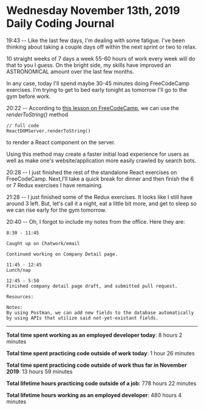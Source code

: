 # Wednesday November 13th, 2019 Daily Coding Journal
19:43 -- Like the last few days, I'm dealing with some fatigue. I've been thinking about taking a couple days off within the next sprint or two to relax.

10 straight weeks of 7 days a week 55-60 hours of work every week will do that to you I guess. On the bright side, my skills have improved an ASTRONOMICAL amount over the last few months.

In any case, today I'll spend maybe 30-45 minutes doing FreeCodeCamp exercises. I'm trying to get to bed early tonight as tomorrow I'll go to the gym before work.

20:22 -- According to [this lesson on FreeCodeCamp](https://www.freecodecamp.org/learn/front-end-libraries/react/render-react-on-the-server-with-rendertostring), we can use the *renderToString()* method
```
// full code
ReactDOMServer.renderToString()
```
to render a React component on the server.

Using this method may create a faster initial load experience for users as well as make one's website/application more easily crawled by search bots.

20:28 -- I just finished the rest of the standalone React exercises on FreeCodeCamp. Next,I'll take a quick break for dinner and then finish the 6 or 7 Redux exercises I have remaining.

21:28 -- I just finished some of the Redux exercises. It looks like I still have around 3 left. But, let's call it a night, eat a little bit more, and get to sleep so we can rise early for the gym tomorrow.

20:40 -- Oh, I forgot to include my notes from the office. Here they are:
```
8:30 - 11:45

Caught up on Chatwork/email

Continued working on Company Detail page.

11:45 - 12:45
Lunch/nap

12:45 - 5:50
Finished company detail page draft, and submitted pull request.

Resources:

Notes:
By using Postman, we can add new fields to the database automatically by using APIs that utilize said not-yet-existant fields.
```
___
**Total time spent working as an employed developer today**: 8 hours 2 minutes

**Total time spent practicing code outside of work today**: 1 hour 26 minutes

**Total time spent practicing code outside of work thus far in November 2019**: 13 hours 59 minutes

**Total lifetime hours practicing code outside of a job**: 778 hours 22 minutes

**Total lifetime hours working as an employed developer**: 480 hours 4 minutes